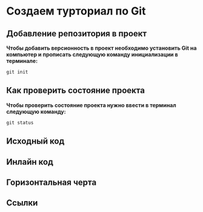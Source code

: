 # Создаем турториал по Git

## Добавление репозитория в проект

**Чтобы добавить версионность в проект необходимо установить Git на компьютер и прописать следующую команду инициализации в терминале:**
```fix
git init
```

## Как проверить состояние проекта

**Чтобы проверить состояние проекта нужно ввести в терминал следующую команду:**
```fix
git status
```
## Исходный код

## Инлайн код

## Горизонтальная черта

## Ссылки